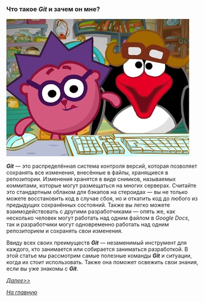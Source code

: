 ### Что такое ***Git*** и зачем он мне?

![](/logo/sme.jpg)

***Git***  — это распределённая система контроля версий, которая позволяет сохранять все изменения, внесённые в файлы, хранящиеся в репозитории. Изменения хранятся в виде снимков, называемых коммитами, которые могут размещаться на многих серверах. Считайте это стандартным облаком для бэкапов на стероидах — вы не только можете восстановить код в случае сбоя, но и откатить код до любого из предыдущих сохранённых состояний. Также вы легко можете взаимодействовать с другими разработчиками — опять же, как несколько человек могут работать над одним файлом в *Google Docs*, так и разработчики могут одновременно работать над одним репозиторием и сохранять свои изменения.

Ввиду всех своих преимуществ ***Git*** — незаменимый инструмент для каждого, кто занимается или собирается заниматься разработкой. В этой статье мы рассмотрим самые полезные команды ***Git*** и ситуации, когда их стоит использовать. Также она поможет освежить свои знания, если вы уже знакомы с ***Git***.

[*Далее>>*](./block1.md)

[*На главную*](./readme.md)
